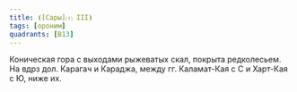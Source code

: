 ```yaml
---
title: ⦗[Сары]⒯ III⦘
tags: [ороним]
quadrants: [В13]
---
```


Коническая гора с выходами рыжеватых скал, покрыта редколесьем. На вдрз дол.
Карагач и Караджа, между гг. Каламат-Кая с С и Харт-Кая с Ю, ниже их.
